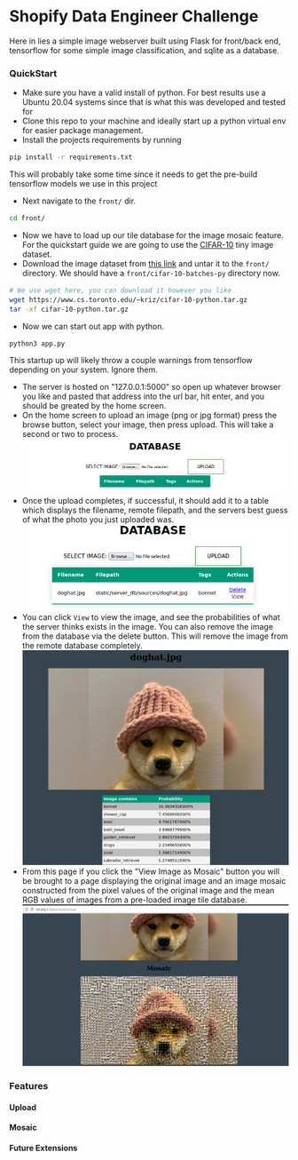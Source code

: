 # Shopify Data Engineer Challenge
Here in lies a simple image webserver built using Flask for front/back end, tensorflow for some simple image classification, and sqlite as a database.

### QuickStart
- Make sure you have a valid install of python. For best results use a Ubuntu 20.04 systems since that is what this was developed and tested for
- Clone this repo to your machine and ideally start up a python virtual env for easier package management.
- Install the projects requirements by running<br>
```bash
pip install -r requirements.txt
```
This will probably take some time since it needs to get the pre-build tensorflow models we use in this project
- Next navigate to the `front/` dir.
```bash
cd front/
```
- Now we have to load up our tile database for the image mosaic feature. For the quickstart guide we are going to use the [CIFAR-10](https://www.cs.toronto.edu/~kriz/cifar.html) tiny image dataset.
- Download the image dataset from [this link](https://www.cs.toronto.edu/~kriz/cifar-10-python.tar.gz) and untar it to the `front/` directory. We should have a `front/cifar-10-batches-py` directory now.
```bash
# We use wget here, you can download it however you like
wget https://www.cs.toronto.edu/~kriz/cifar-10-python.tar.gz
tar -xf cifar-10-python.tar.gz
```
- Now we can start out app with python.
```bash
python3 app.py
```
This startup up will likely throw a couple warnings from tensorflow depending on your system. Ignore them.
- The server is hosted on "127.0.0.1:5000" so open up whatever browser you like and pasted that address into the url bar, hit enter, and you should be greated by the home screen.
- On the home screen to upload an image (png or jpg format) press the browse button, select your image, then press upload. This will take a second or two to process.
![Homepage Screenshot](https://github.com/EnLewis/shopify-image-repo/blob/main/refs/homepage.png)
- Once the upload completes, if successful, it should add it to a table which displays the filename, remote filepath, and the servers best guess of what the photo you just uploaded was.
![Table View](https://github.com/EnLewis/shopify-image-repo/blob/main/refs/table.png)
- You can click `View` to view the image, and see the probabilities of what the server thinks exists in the image. You can also remove the image from the database via the delete button. This will remove the image from the remote database completely.
![Image Preview](https://github.com/EnLewis/shopify-image-repo/blob/main/refs/preview.png)
- From this page if you click the "View Image as Mosaic" button you will be brought to a page displaying the original image and an image mosaic constructed from the pixel values of the original image and the mean RGB values of images from a pre-loaded image tile database.
![Mosaic View](https://github.com/EnLewis/shopify-image-repo/blob/main/refs/mosaic.png)

### Features
#### Upload
#### Mosaic
#### Future Extensions
